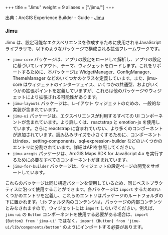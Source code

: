 +++
title = "Jimu"
weight = 9
aliases = ["/jimu/"]
+++

出典：ArcGIS Experience Builder - Guide - [Jimu](https://developers.arcgis.com/experience-builder/guide/core-concepts/jimu/)

### Jimu

Jimu は、設定可能なエクスペリエンスを作成するために使用されるJavaScript ライブラリで、以下のようなパッケージで構成される拡張フレームワークです。

- `jimu-core` パッケージは、アプリの設定をロードして解析し、アプリの設定に基づいてレイアウト、テーマ、ウィジェットをロードします。これをサポートするために、本パッケージは WidgetManager、ConfigManager、ThemeManager などのいくつかのクラスを定義しています。また、jimu-core はウィジェットのインターフェイス、いくつかの共通型、およびいくつかの拡張ポイントを定義していますが、これらは他のパッケージやウィジェットにより拡張される可能性があります。
- `jimu-layouts` パッケージは、レイアウト ウィジェットのための、一般的な実装が含まれています。
- `jimu-ui` パッケージは、エクスペリエンスが利用するすべての UI コンポーネントが含まれています。より詳しくは、reactstrap と emotion-js を使用しています。さらに reactstrap に含まれていない、より多くのコンポーネントが追加されています。読み込みサイズを小さくするために、コンポーネントはindex、setting-components、sql-expression-builder などのいくつかのエントリに分割されています。詳細はAPIを参照してください。
- `jimu-arcgis` パッケージは、ArcGIS Maps SDK for JavaScript 4.x を実行するために必要なすべてのコンポーネントが含まれています。
- `jimu-for-builder` パッケージは、ウィジェットの設定ページの開発をサポートしています。

これらのパッケージは同じ構造パターンを使用しているため、同じベストプラクティスに沿って使用することができます。各パッケージは `import` するためのいくつかのエントリを定義し、これらのエントリはパッケージのルートフォルダの下に置かれます。`lib` フォルダ内のコンテンツは，パッケージの内部コンテンツとみなされますので，ウィジェットには `import` しないでください。例えば、`jimu-ui` の `Button` コンポーネントを使用する必要がある場合は、`import {Button} from 'jimu-ui'` ではなく、`import {Button} from 'jimu-ui/lib/components/button'` のようにインポートする必要があります。